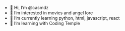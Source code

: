 - 👋 Hi, I’m @casmdz
- 👀 I’m interested in movies and angel lore
- 🌱 I’m currently learning python, html, javascript, react
- 💞️ I’m learning with Coding Temple


<!---
casmdz/casmdz is a ✨ special ✨ repository because its `README.md` (this file) appears on your GitHub profile.
You can click the Preview link to take a look at your changes.
--->
